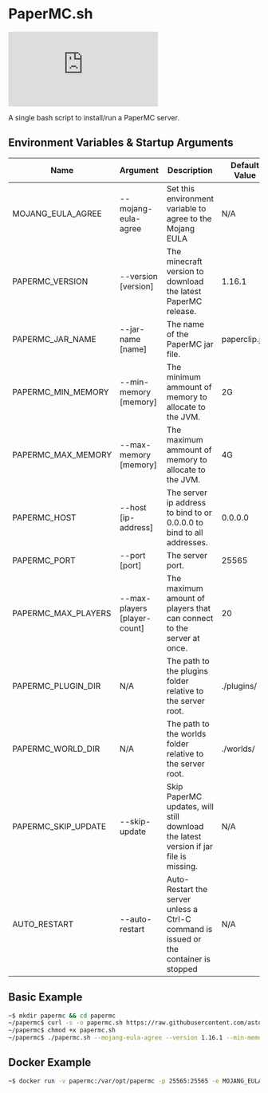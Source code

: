 # PaperMC.sh

![License](https://img.shields.io/github/license/astorks/papermc.sh?style=for-the-badge)

A single bash script to install/run a PaperMC server.<br />

## Environment Variables & Startup Arguments
| Name                      | Argument | Description | Default Value |
| ------------------------- | -------- | ------------| ------------- |
| MOJANG_EULA_AGREE         | --mojang-eula-agree | Set this environment variable to agree to the Mojang EULA | N/A |
| PAPERMC_VERSION           | --version [version] | The minecraft version to download the latest PaperMC release. | 1.16.1 |
| PAPERMC_JAR_NAME          | --jar-name [name] | The name of the PaperMC jar file. | paperclip.jar |
| PAPERMC_MIN_MEMORY        | --min-memory [memory] | The minimum ammount of memory to allocate to the JVM. | 2G |
| PAPERMC_MAX_MEMORY        | --max-memory [memory] | The maximum ammount of memory to allocate to the JVM. | 4G |
| PAPERMC_HOST              | --host [ip-address] | The server ip address to bind to or 0.0.0.0 to bind to all addresses. | 0.0.0.0 |
| PAPERMC_PORT              | --port [port] | The server port. | 25565 |
| PAPERMC_MAX_PLAYERS       | --max-players [player-count] | The maximum amount of players that can connect to the server at once. | 20 |
| PAPERMC_PLUGIN_DIR        | N/A | The path to the plugins folder relative to the server root. | ./plugins/ |
| PAPERMC_WORLD_DIR         | N/A | The path to the worlds folder relative to the server root. | ./worlds/ |
| PAPERMC_SKIP_UPDATE       | --skip-update | Skip PaperMC updates, will still download the latest version if jar file is missing. | N/A |
| AUTO_RESTART              | --auto-restart | Auto-Restart the server unless a Ctrl-C command is issued or the container is stopped | N/A |


## Basic Example
```bash
~$ mkdir papermc && cd papermc
~/papermc$ curl -s -o papermc.sh https://raw.githubusercontent.com/astorks/PaperMC.sh/master/papermc.sh
~/papermc$ chmod +x papermc.sh
~/papermc$ ./papermc.sh --mojang-eula-agree --version 1.16.1 --min-memory 1G --max-memory 1G
```

## Docker Example
```bash
~$ docker run -v papermc:/var/opt/papermc -p 25565:25565 -e MOJANG_EULA_AGREE=1 -e PAPERMC_VERSION=1.16.1 -e PAPERMC_MIN_MEMORY=1G -e PAPERMC_MAX_MEMORY=1G -it astorks/papermc.sh:latest
```
